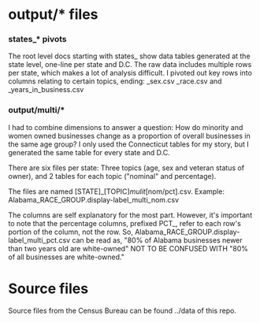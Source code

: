 # output/* files

### states_* pivots

The root level docs starting with states_ show data tables generated at the state level, one-line per state and D.C. The raw data includes multiple rows per state, which makes a lot of analysis difficult. I pivoted out key rows into columns relating to certain topics, ending: _sex.csv _race.csv and _years_in_business.csv

### output/multi/*

I had to combine dimensions to answer a question: How do minority and women owned businesses change as a proportion of overall businesses in the same age group? I only used the Connecticut tables for my story, but I generated the same table for every state and D.C.

There are six files per state: Three topics (age, sex and veteran status of owner), and 2 tables for each topic ("nominal" and percentage).

The files are named [STATE]_[TOPIC]_mulit_[nom/pct].csv. Example: Alabama_RACE_GROUP.display-label_multi_nom.csv

The columns are self explanatory for the most part. However, it's important to note that the percentage columns, prefixed PCT_, refer to each row's portion of the column, not the row. So, Alabama_RACE_GROUP.display-label_multi_pct.csv can be read as, "80% of Alabama businesses newer than two years old are white-owned" NOT TO BE CONFUSED WITH "80% of all businesses are white-owned."

# Source files

Source files from the Census Bureau can be found ../data of this repo.